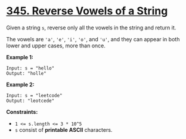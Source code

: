 # [345. Reverse Vowels of a String](https://leetcode.com/problems/reverse-vowels-of-a-string/description/)

Given a string `s`, reverse only all the vowels in the string and return it.

The vowels are `'a'`, `'e'`, `'i'`, `'o'`, and `'u'`, and they can appear in both lower and upper cases, more than once.

**Example 1:** 

```
Input: s = "hello"
Output: "holle"
```

**Example 2:** 

```
Input: s = "leetcode"
Output: "leotcede"
```

**Constraints:** 

- `1 <= s.length <= 3 * 10^5`
- `s` consist of **printable ASCII**  characters.